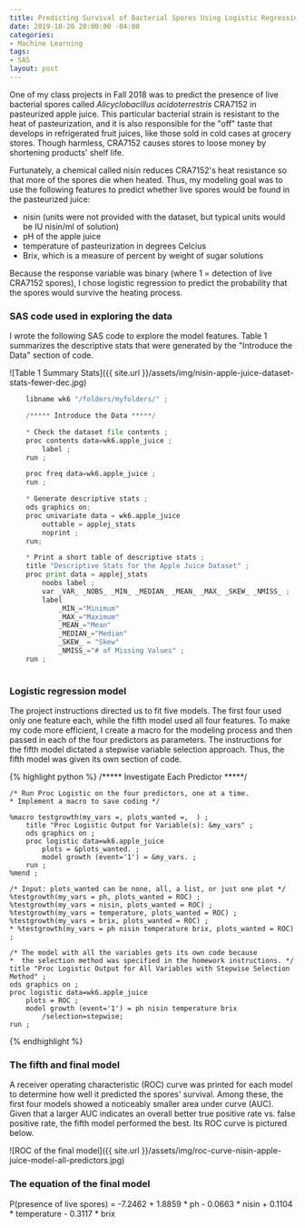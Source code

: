 ```yaml
---
title: Predicting Survival of Bacterial Spores Using Logistic Regression in SAS
date: 2019-10-20 20:00:00 -04:00
categories:
- Machine Learning
tags:
- SAS
layout: post
---
```


One of my class projects in Fall 2018 was to predict the presence of live bacterial spores called  <i>Alicyclobacillus acidoterrestris</i> CRA7152 in pasteurized apple juice. This particular bacterial strain is resistant to the heat of pasteurization, and it is also responsible for the "off" taste that develops in refrigerated fruit juices, like those sold in cold cases at grocery stores. Though harmless, CRA7152 causes stores to loose money by shortening products' shelf life. 

Furtunately, a chemical called nisin reduces CRA7152's heat resistance so that more of the spores die when heated. Thus, my modeling goal was to use the following features to predict whether live spores would be found in the pasteurized juice:
<ul>
	<li>nisin (units were not provided with the dataset, but typical units would be IU nisin/ml of solution)</li>
	<li>pH of the apple juice</li>
	<li>temperature of pasteurization in degrees Celcius</li>
	<li>Brix, which is a measure of percent by weight of sugar solutions</li>
</ul>

Because the response variable was binary (where 1 = detection of live CRA7152 spores), I chose logistic regression to predict the probability that the spores would survive the heating process. 

### SAS code used in exploring the data
I wrote the following SAS code to explore the model features. Table 1 summarizes the descriptive stats that were generated by the "Introduce the Data" section of code. 

 ![Table 1 Summary Stats]({{ site.url }}/assets/img/nisin-apple-juice-dataset-stats-fewer-dec.jpg)

```python
	libname wk6 "/folders/myfolders/" ;

	/***** Introduce the Data *****/

	* Check the dataset file contents ;
	proc contents data=wk6.apple_juice ;
		label ;
	run ;

	proc freq data=wk6.apple_juice ;
	run ;

	* Generate descriptive stats ;
	ods graphics on;
	proc univariate data = wk6.apple_juice 
		outtable = applej_stats  
		noprint	;
	run;

	* Print a short table of descriptive stats ;
	title "Descriptive Stats for the Apple Juice Dataset" ;
	proc print data = applej_stats
		noobs label ;
		var _VAR_ _NOBS_ _MIN_ _MEDIAN_ _MEAN_ _MAX_ _SKEW_ _NMISS_ ;
		label 
			_MIN_="Minimum" 
			_MAX_="Maximum" 
			_MEAN_="Mean" 
			_MEDIAN_="Median" 
			_SKEW_ = "Skew"
			_NMISS_="# of Missing Values" ;
	run ;
	
```

### Logistic regression model
The project instructions directed us to fit five models. The first four used only one feature each, while the fifth model used all four features. To make my code more efficient, I create a macro for the modeling process and then passed in each of the four predictors as parameters. The instructions for the fifth model dictated a stepwise variable selection approach. Thus, the fifth model was given its own section of code. 

{% highlight python %}
	/***** Investigate Each Predictor *****/

	/* Run Proc Logistic on the four predictors, one at a time. 
	* Implement a macro to save coding */

	%macro testgrowth(my_vars =, plots_wanted =,  ) ;
		title "Proc Logistic Output for Variable(s): &my_vars" ;
		ods graphics on ;
		proc logistic data=wk6.apple_juice
			plots = &plots_wanted. ;
			model growth (event='1') = &my_vars. ;
		run ;
	%mend ;

	/* Input: plots_wanted can be none, all, a list, or just one plot */
	%testgrowth(my_vars = ph, plots_wanted = ROC) ;
	%testgrowth(my_vars = nisin, plots_wanted = ROC) ;
	%testgrowth(my_vars = temperature, plots_wanted = ROC) ;
	%testgrowth(my_vars = brix, plots_wanted = ROC) ;
	* %testgrowth(my_vars = ph nisin temperature brix, plots_wanted = ROC) ;

	/* The model with all the variables gets its own code because 
	*  the selection method was specified in the homework instructions. */
	title "Proc Logistic Output for All Variables with Stepwise Selection Method" ;
	ods graphics on ;
	proc logistic data=wk6.apple_juice
		plots = ROC ;
		model growth (event='1') = ph nisin temperature brix
			/selection=stepwise;
	run ;
	
{% endhighlight %}

### The fifth and final model
A receiver operating characteristic (ROC) curve was printed for each model to determine how well it predicted the spores' survival. Among these, the first four models showed a noticeably smaller area under curve (AUC). Given that a larger AUC indicates an overall better true positive rate vs. false positive rate, the fifth model performed the best. Its ROC curve is pictured below.

![ROC of the final model]({{ site.url }}/assets/img/roc-curve-nisin-apple-juice-model-all-predictors.jpg)

### The equation of the final model
P(presence of live spores) = -7.2462 + 1.8859 * ph - 0.0663 * nisin + 0.1104 * temperature - 0.3117 * brix

